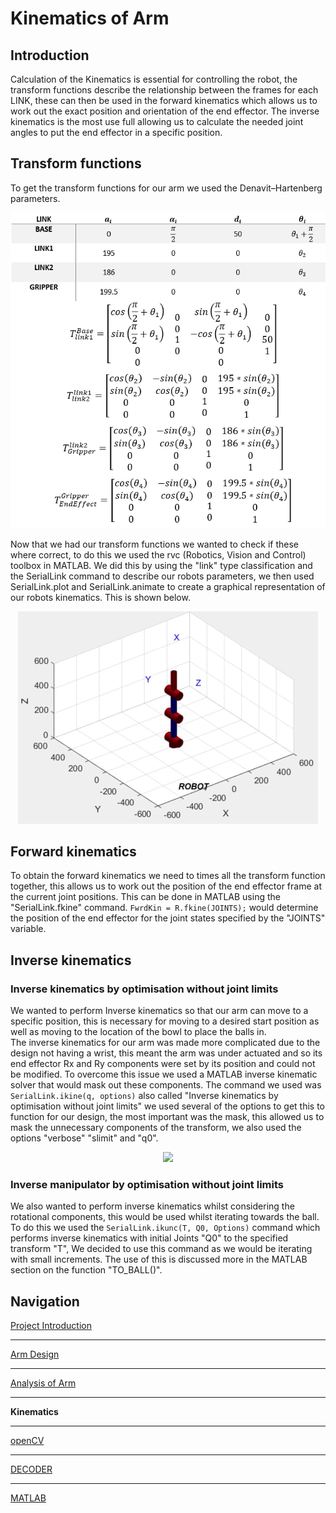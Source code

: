 # Kinematics of Arm

## Introduction
Calculation of the Kinematics is essential for controlling the robot, the transform functions describe the relationship between the frames for each LINK, these can then be used in the forward kinematics which allows us to work out the exact position and orientation of the end effector. The inverse kinematics is the most use full allowing us to calculate the needed joint angles to put the end effector in a specific position.  

## Transform functions
To get the transform functions for our arm we used the Denavit–Hartenberg parameters.  
<p align="center">
<img src="https://raw.githubusercontent.com/AandJ/ROCO224/master/IMAGES/Transforms.PNG"/>  
</p>
Now that we had our transform functions we wanted to check if these where correct, to do this we used the rvc (Robotics, Vision and Control) toolbox in MATLAB.  
We did this by using the "link" type classification and the SerialLink command to describe our robots parameters, we then used SerialLink.plot and SerialLink.animate to create a graphical representation of our robots kinematics. This is shown below.  
<p align="center">
<img src="https://raw.githubusercontent.com/AandJ/ROCO224/master/IMAGES/Matlab_Kinetic_sim.gif"/>  
</p>

## Forward kinematics
To obtain the forward kinematics we need to times all the transform function together, this allows us to work out the position of the end effector frame at the current joint positions.
This can be done in MATLAB using the "SerialLink.fkine" command. `FwrdKin = R.fkine(JOINTS);` would determine the position of the end effector for the joint states specified by the "JOINTS" variable.  

## Inverse kinematics
### Inverse kinematics by optimisation without joint limits
We wanted to perform Inverse kinematics so that our arm can move to a specific position, this is necessary for moving to a desired start position as well as moving to the location of the bowl to place the balls in.  
The inverse kinematics for our arm was made more complicated due to the design not having a wrist, this meant the arm was under actuated and so its end effector Rx and Ry components were set by its position and could not be modified. To overcome this issue we used a MATLAB inverse kinematic solver that would mask out these components. The command we used was `SerialLink.ikine(q, options)` also called "Inverse kinematics by optimisation without joint limits" we used several of the options to get this to function for our design, the most important was the mask, this allowed us to mask the unnecessary components of the transform, we also used the options "verbose" "slimit" and "q0".  
<p align="center">
<img src="https://raw.githubusercontent.com/AandJ/ROCO224/master/IMAGES/Matlab_Rikine.PNG"/>  
</p>

### Inverse manipulator by optimisation without joint limits
We also wanted to perform inverse kinematics whilst considering the rotational components, this would be used whilst iterating towards the ball. To do this we used the `SerialLink.ikunc(T, Q0, Options)` command which performs inverse kinematics with initial Joints "Q0" to the specified transform "T", We decided to use this command as we would be iterating with small increments. The use of this is discussed more in the MATLAB section on the function "TO_BALL()".  

## Navigation
[Project Introduction](https://github.com/AandJ/ROCO224/blob/master/ProjectIntroduction.md)  
***
[Arm Design](https://github.com/AandJ/ROCO224/blob/master/ArmDesign.md)  
***
[Analysis of Arm](https://github.com/AandJ/ROCO224/blob/master/ArmAnalysis.md)  
***
__Kinematics__  
***
[openCV](https://github.com/AandJ/ROCO224/blob/master/openCV.md)  
***
[DECODER](https://github.com/AandJ/ROCO224/blob/master/Decoder.md)  
***
[MATLAB](https://github.com/AandJ/ROCO224/blob/master/MATLAB.md)  

